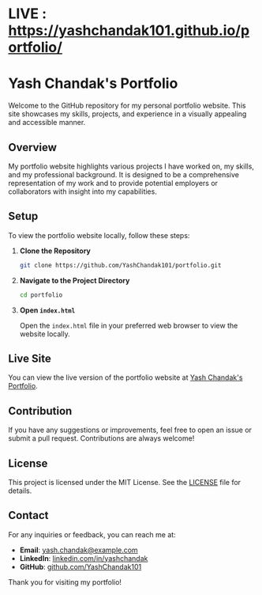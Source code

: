 # LIVE : https://yashchandak101.github.io/portfolio/
# Yash Chandak's Portfolio

Welcome to the GitHub repository for my personal portfolio website. This site showcases my skills, projects, and experience in a visually appealing and accessible manner.

## Overview

My portfolio website highlights various projects I have worked on, my skills, and my professional background. It is designed to be a comprehensive representation of my work and to provide potential employers or collaborators with insight into my capabilities.

## Setup

To view the portfolio website locally, follow these steps:

1. **Clone the Repository**

   ```bash
   git clone https://github.com/YashChandak101/portfolio.git
   ```

2. **Navigate to the Project Directory**

   ```bash
   cd portfolio
   ```

3. **Open `index.html`**

   Open the `index.html` file in your preferred web browser to view the website locally.

## Live Site

You can view the live version of the portfolio website at [Yash Chandak's Portfolio](https://yashchandak101.github.io/portfolio/).

## Contribution

If you have any suggestions or improvements, feel free to open an issue or submit a pull request. Contributions are always welcome!

## License

This project is licensed under the MIT License. See the [LICENSE](LICENSE) file for details.

## Contact

For any inquiries or feedback, you can reach me at:

- **Email**: yash.chandak@example.com
- **LinkedIn**: [linkedin.com/in/yashchandak](https://www.linkedin.com/in/yashchandak)
- **GitHub**: [github.com/YashChandak101](https://github.com/YashChandak101)

Thank you for visiting my portfolio!
